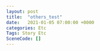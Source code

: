 ```yaml
---
layout: post
title:  "others_test"
date:   2021-01-05 07:00:00 +0000
categories: Etc
Tags: Story Etc
SceneCode: []
---
```

